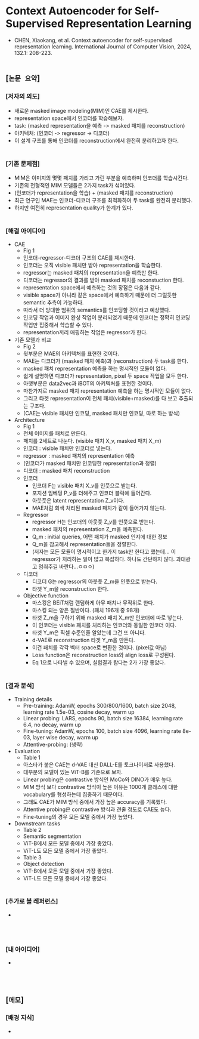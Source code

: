 # Context Autoencoder for Self-Supervised Representation Learning
* CHEN, Xiaokang, et al. Context autoencoder for self-supervised representation learning. International Journal of Computer Vision, 2024, 132.1: 208-223.
<br><br>

## [`논문 요약`]

### [저자의 의도]
* 새로운 masked image modeling(MIM)인 CAE를 제시한다.
* representation space에서 인코더를 학습해보자.
* task: (masked representation을 예측 -> masked 패치를 reconstruction)
* 아키텍처: (인코더 -> regressor -> 디코더)
* 이 설계 구조를 통해 인코더를 reconstruction에서 완전히 분리하고자 한다.
<br><br>

### [기존 문제점]
* MIM은 이미지의 몇몇 패치를 가리고 가린 부분을 예측하며 인코더를 학습시킨다.
* 기존의 전형적인 MIM 모델들은 2가지 task가 섞여있다.
* (인코더가 representation을 학습) + (masked 패치를 reconstruction)
* 최근 연구인 MAE는 인코더-디코더 구조를 최적화하여 두 task를 완전히 분리했다.
* 하지만 여전히 representation quality가 한계가 있다.
<br><br>

### [해결 아이디어]
* CAE
    * Fig 1
    * 인코더-regressor-디코더 구조의 CAE를 제시한다.
    * 인코더는 오직 visible 패치만 받아 representation을 학습한다.
    * regressor는 masked 패치의 representation을 예측만 한다.
    * 디코더는 regressor의 결과를 받아 masked 패치를 reconstuction 한다.
    * representation space에서 예측하는 것의 장점은 다음과 같다.
    * visible space가 아니라 같은 space에서 예측하기 때문에 더 그럴듯한 semantic 추측이 가능하다.
    * 따라서 더 방대한 범위의 semantics를 인코딩할 것이라고 예상했다.
    * 인코딩 작업과 이미지 완성 작업이 분리되었기 때문에 인코더는 정확히 인코딩 작업만 집중해서 학습할 수 있다.
    * representation끼리 매핑하는 작업은 regressor가 한다.
* 기존 모델과 비교
    * Fig 2
    * 윗부분은 MAE의 아키텍처를 표현한 것이다.
    * MAE는 디코더가 (masked 패치 예측)과 (reconstruction) 두 task를 한다.
    * masked 패치 representation 예측을 하는 명시적인 모듈이 없다.
    * 쉽게 설명하면 디코더가 representation, pixel 두 space 작업을 모두 한다.
    * 아랫부분은 data2vec과 iBOT의 아키텍처를 표현한 것이다.
    * 마찬가지로 masked 패치 representation 예측을 하는 명시적인 모듈이 없다.
    * 그리고 타겟 representation이 전체 패치(visible+masked)를 다 보고 추출되는 구조다.
    * (CAE는 visible 패치만 인코딩, masked 패치만 인코딩, 따로 하는 방식)
* Architecture
    * Fig 1
    * 전체 이미지를 패치로 만든다.
    * 패치를 2세트로 나눈다. (visible 패치 X_v, masked 패치 X_m)
    * 인코더 : visible 패치만 인코더로 넣는다.
    * regressor : masked 패치의 representation 예측
    * (인코더가 masked 패치만 인코딩한 representation과 정렬)
    * 디코더 : masked 패치 reconstruction
    * 인코더
        * 인코더 F는 visible 패치 X_v를 인풋으로 받는다.
        * 포지션 임베딩 P_v를 더해주고 인코더 블럭에 들어간다.
        * 아웃풋은 latent representation Z_v이다.
        * MAE처럼 회색 처리된 masked 패치가 같이 들어가지 않는다.
    * Regressor
        * regressor H는 인코더의 아웃풋 Z_v를 인풋으로 받는다.
        * masked 패치의 representation Z_m을 예측한다.
        * Q_m : initial queries, 어떤 패치가 masked 인지에 대한 정보
        * Q_m을 참고해서 representation들을 정렬한다.
        * (저자는 모든 모듈이 명시적이고 한가지 task만 한다고 했는데... 이 regressor가 처리하는 일이 많고 복잡하다. 하나도 간단하지 않다. 과대광고 멈춰주길 바란다...ㅇㅁㅇ)
    * 디코더
        * 디코더 G는 regressor의 아웃풋 Z_m을 인풋으로 받는다.
        * 타겟 Y_m을 reconstruction 한다.
    * Objective function
        * 마스킹은 BEiT처럼 랜덤하게 아무 패치나 무작위로 한다.
        * 마스킹 되는 양은 절반이다. (패치 196개 중 98개)
        * 타겟 Z_m을 구하기 위해 masked 패치 X_m만 인코더에 따로 넣는다.
        * 이 인코더는 visible 패치를 처리하는 인코더와 동일한 인코더 이다.
        * 타겟 Y_m은 픽셀 수준인줄 알았는데 그건 또 아니다.
        * d-VAE로 reconstruction 타겟 Y_m을 만든다.
        * 이건 패치를 각각 벡터 space로 변환한 것이다. (pixel값 아님)
        * Loss function은 reconstruction loss와 align loss로 구성된다.
        * Eq 1으로 나타낼 수 있으며, 실험결과 람다는 2가 가장 좋았다.
<br><br>

### [결과 분석]
* Training details
    * Pre-training: AdamW, epochs 300/800/1600, batch size 2048, learning rate 1.5e-03, cosine decay, warm up
    * Linear probing: LARS, epochs 90, batch size 16384, learning rate 6.4, no decay, warm up
    * Fine-tuning: AdamW, epochs 100, batch size 4096, learning rate 8e-03, layer wise decay, warm up
    * Attentive-probing: (생략)
* Evaluation
    * Table 1
    * 아스타가 붙은 CAE는 d-VAE 대신 DALL-E를 토크나이저로 사용했다.
    * 대부분의 모델이 있는 ViT-B를 기준으로 보자.
    * Linear probing은 contrastive 방식인 MoCo와 DINO가 매우 높다.
    * MIM 방식 보다 contrastive 방식이 높은 이유는 1000개 클래스에 대한 vocabulary를 형성하는데 집중하기 때문이다.
    * 그래도 CAE가 MIM 방식 중에서 가장 높은 accuracy를 기록했다.
    * Attentive probing은 contrastive 방식과 견줄 정도로 CAE도 높다.
    * Fine-tuning의 경우 모든 모델 중에서 가장 높았다.
* Downstream tasks
    * Table 2
    * Semantic segmentation
    * ViT-B에서 모든 모델 중에서 가장 좋았다.
    * ViT-L도 모든 모델 중에서 가장 좋았다.
    * Table 3
    * Object detection
    * ViT-B에서 모든 모델 중에서 가장 좋았다.
    * ViT-L도 모든 모델 중에서 가장 좋았다.
<br><br>

### [추가로 볼 레퍼런스]
* 
<br><br>

### [내 아이디어]
* 
<br><br>



## [`메모`]

### [배경 지식]
* 
<br><br>


